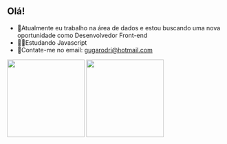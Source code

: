 ## Olá!

- 🎲Atualmente eu trabalho na área de dados e estou buscando uma nova oportunidade como Desenvolvedor Front-end
- 🧑‍💻Estudando Javascript
- 📨Contate-me no email: gugarodri@hotmail.com


<img height="180em" src="https://github-readme-stats.vercel.app/api?username=gustavorodrii&show_icons=true&theme=dracula&include_all_commits=true&count_private=true"/>
<img height="180em" src="https://github-readme-stats.vercel.app/api/top-langs/?username=gustavorodrii&layout=compact&langs_count=16&theme=dracula"/>



          

